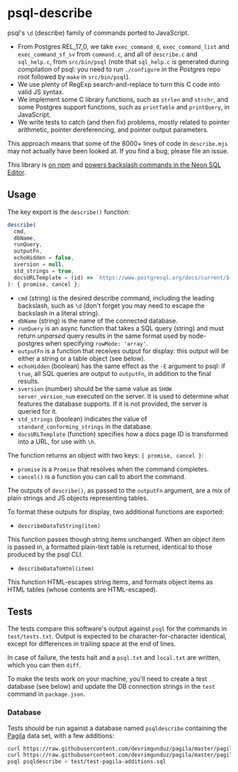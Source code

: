# psql-describe

psql's `\d` (describe) family of commands ported to JavaScript.

* From Postgres REL_17_0, we take `exec_command_d`, `exec_command_list` and `exec_command_sf_sv` from `command.c`, and all of `describe.c` and `sql_help.c`, from `src/bin/psql` (note that `sql_help.c` is generated during compilation of psql: you need to run `./configure` in the Postgres repo root followed by `make` in `src/bin/psql`).
* We use plenty of RegExp search-and-replace to turn this C code into valid JS syntax.
* We implement some C library functions, such as `strlen` and `strchr`, and some Postgres support functions, such as `printTable` and `printQuery`, in JavaScript.
* We write tests to catch (and then fix) problems, mostly related to pointer arithmetic, pointer dereferencing, and pointer output parameters.

This approach means that some of the 8000+ lines of code in `describe.mjs` may not actually have been looked at. If you find a bug, please file an issue.

This library is [on npm](https://www.npmjs.com/package/psql-describe) and [powers backslash commands in the Neon SQL Editor](https://neon.tech/blog/bringing-psqls-d-to-your-web-browser).

## Usage

The key export is the `describe()` function:

```typescript
describe(
  cmd,
  dbName,
  runQuery,
  outputFn,
  echoHidden = false,
  sversion = null,
  std_strings = true, 
  docsURLTemplate = (id) => `https://www.postgresql.org/docs/current/${id}.html`,
): { promise, cancel };
```

* `cmd` (string) is the desired describe command, including the leading backslash, such as `\d` (don't forget you may need to escape the backslash in a literal string).
* `dbName` (string) is the name of the connected database.
* `runQuery` is an async function that takes a SQL query (string) and must return *unparsed* query results in the same format used by node-postgres when specifying `rowMode: 'array'`.
* `outputFn` is a function that receives output for display: this output will be either a string or a table object (see below).
* `echoHidden` (boolean) has the same effect as the `-E` argument to psql: if `true`, all SQL queries are output to `outputFn`, in addition to the final results.
* `sversion` (number) should be the same value as `SHOW server_version_num` executed on the server. It is used to determine what features the database supports. If it is not provided, the server is queried for it.
* `std_strings` (boolean) indicates the value of `standard_conforming_strings` in the database.
* `docsURLTemplate` (function) specifies how a docs page ID is transformed into a URL, for use with `\h`. 

The function returns an object with two keys: `{ promise, cancel }`: 

* `promise` is a `Promise` that resolves when the command completes. 
* `cancel()` is a function you can call to abort the command.

The outputs of `describe()`, as passed to the `outputFn` argument, are a mix of plain strings and JS objects representing tables.

To format these outputs for display, two additional functions are exported:

* ```describeDataToString(item)```

This function passes though string items unchanged. When an object item is passed in, a formatted plain-text table is returned, identical to those produced by the psql CLI.

* ```describeDataToHtml(item)```

This function HTML-escapes string items, and formats object items as HTML tables (whose contents are HTML-escaped).


## Tests

The tests compare this software's output against `psql` for the commands in `test/tests.txt`. Output is expected to be character-for-character identical, except for differences in trailing space at the end of lines.

In case of failure, the tests halt and a `psql.txt` and `local.txt` are written, which you can then `diff`.

To make the tests work on your machine, you'll need to create a test database (see below) and update the DB connection strings in the `test` command in `package.json`.


### Database

Tests should be run against a database named `psqldescribe` containing the [Pagila](https://github.com/devrimgunduz/pagila) data set, with a few additions:

```bash
curl https://raw.githubusercontent.com/devrimgunduz/pagila/master/pagila-schema.sql | psql psqldescribe
curl https://raw.githubusercontent.com/devrimgunduz/pagila/master/pagila-data.sql | psql psqldescribe
psql psqldescribe < test/test-pagila-additions.sql
```
